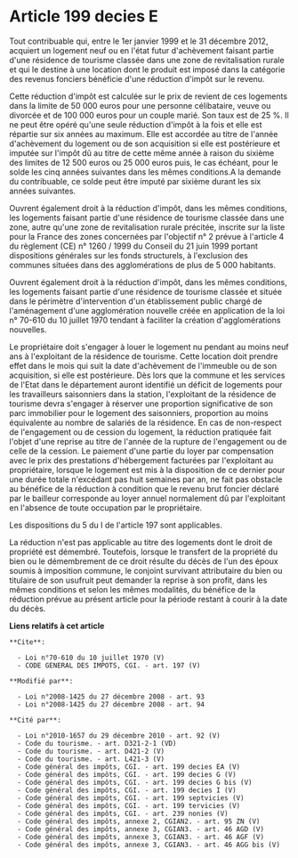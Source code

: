 # Article 199 decies E

Tout contribuable qui, entre le 1er janvier 1999 et le 31 décembre 2012, acquiert un logement neuf ou en l'état futur
d'achèvement faisant partie d'une résidence de tourisme classée dans une zone de revitalisation rurale et qui le destine à
une location dont le produit est imposé dans la catégorie des revenus fonciers bénéficie d'une réduction d'impôt sur le
revenu. 

Cette réduction d'impôt est calculée sur le prix de revient de ces logements dans la limite de 50 000 euros pour une personne
célibataire, veuve ou divorcée et de 100 000 euros pour un couple marié. Son taux est de 25 %. Il ne peut être opéré qu'une
seule réduction d'impôt à la fois et elle est répartie sur six années au maximum. Elle est accordée au titre de l'année
d'achèvement du logement ou de son acquisition si elle est postérieure et imputée sur l'impôt dû au titre de cette même année
à raison du sixième des limites de 12 500 euros ou 25 000 euros puis, le cas échéant, pour le solde les cinq années suivantes
dans les mêmes conditions.A la demande du contribuable, ce solde peut être imputé par sixième durant les six années
suivantes. 

Ouvrent également droit à la réduction d'impôt, dans les mêmes conditions, les logements faisant partie d'une résidence de
tourisme classée dans une zone, autre qu'une zone de revitalisation rurale précitée, inscrite sur la liste pour la France des
zones concernées par l'objectif n° 2 prévue à l'article 4 du règlement (CE) n° 1260 / 1999 du Conseil du 21 juin 1999 portant
dispositions générales sur les fonds structurels, à l'exclusion des communes situées dans des agglomérations de plus de 5 000
habitants. 

Ouvrent également droit à la réduction d'impôt, dans les mêmes conditions, les logements faisant partie d'une résidence de
tourisme classée et située dans le périmètre d'intervention d'un établissement public chargé de l'aménagement d'une
agglomération nouvelle créée en application de la loi n° 70-610 du 10 juillet 1970 tendant à faciliter la création
d'agglomérations nouvelles. 

Le propriétaire doit s'engager à louer le logement nu pendant au moins neuf ans à l'exploitant de la résidence de tourisme.
Cette location doit prendre effet dans le mois qui suit la date d'achèvement de l'immeuble ou de son acquisition, si elle est
postérieure. Dès lors que la commune et les services de l'Etat dans le département auront identifié un déficit de logements
pour les travailleurs saisonniers dans la station, l'exploitant de la résidence de tourisme devra s'engager à réserver une
proportion significative de son parc immobilier pour le logement des saisonniers, proportion au moins équivalente au nombre
de salariés de la résidence. En cas de non-respect de l'engagement ou de cession du logement, la réduction pratiquée fait
l'objet d'une reprise au titre de l'année de la rupture de l'engagement ou de celle de la cession. Le paiement d'une partie
du loyer par compensation avec le prix des prestations d'hébergement facturées par l'exploitant au propriétaire, lorsque le
logement est mis à la disposition de ce dernier pour une durée totale n'excédant pas huit semaines par an, ne fait pas
obstacle au bénéfice de la réduction à condition que le revenu brut foncier déclaré par le bailleur corresponde au loyer
annuel normalement dû par l'exploitant en l'absence de toute occupation par le propriétaire. 

Les dispositions du 5 du I de l'article 197 sont applicables. 

La réduction n'est pas applicable au titre des logements dont le droit de propriété est démembré. Toutefois, lorsque le
transfert de la propriété du bien ou le démembrement de ce droit résulte du décès de l'un des époux soumis à imposition
commune, le conjoint survivant attributaire du bien ou titulaire de son usufruit peut demander la reprise à son profit, dans
les mêmes conditions et selon les mêmes modalités, du bénéfice de la réduction prévue au présent article pour la période
restant à courir à la date du décès.

**Liens relatifs à cet article**

	**Cite**:

	  - Loi n°70-610 du 10 juillet 1970 (V)
	  - CODE GENERAL DES IMPOTS, CGI. - art. 197 (V)

	**Modifié par**:

	  - Loi n°2008-1425 du 27 décembre 2008 - art. 93
	  - Loi n°2008-1425 du 27 décembre 2008 - art. 94

	**Cité par**:

	  - Loi n°2010-1657 du 29 décembre 2010 - art. 92 (V)
	  - Code du tourisme. - art. D321-2-1 (VD)
	  - Code du tourisme. - art. D421-2 (V)
	  - Code du tourisme. - art. L421-3 (V)
	  - Code général des impôts, CGI. - art. 199 decies EA (V)
	  - Code général des impôts, CGI. - art. 199 decies G (V)
	  - Code général des impôts, CGI. - art. 199 decies G bis (V)
	  - Code général des impôts, CGI. - art. 199 decies I (V)
	  - Code général des impôts, CGI. - art. 199 septvicies (V)
	  - Code général des impôts, CGI. - art. 199 tervicies (V)
	  - Code général des impôts, CGI. - art. 239 nonies (V)
	  - Code général des impôts, annexe 2, CGIAN2. - art. 95 ZN (V)
	  - Code général des impôts, annexe 3, CGIAN3. - art. 46 AGD (V)
	  - Code général des impôts, annexe 3, CGIAN3. - art. 46 AGF (V)
	  - Code général des impôts, annexe 3, CGIAN3. - art. 46 AGG bis (V)
